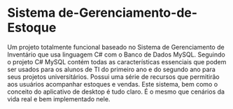 # Sistema de-Gerenciamento-de-Estoque
 Um projeto totalmente funcional baseado no Sistema de Gerenciamento de Inventário que usa linguagem C# com o Banco de Dados MySQL. Seguindo o projeto C# MySQL contém todas as características essenciais que podem ser usados para os alunos de TI do primeiro ano e do segundo ano para seus projetos universitários. Possui uma série de recursos que permitirão aos usuários acompanhar estoques e vendas. Este sistema, bem como o conceito do aplicativo de desktop é tudo claro. É o mesmo que cenários da vida real e bem implementado nele. 
